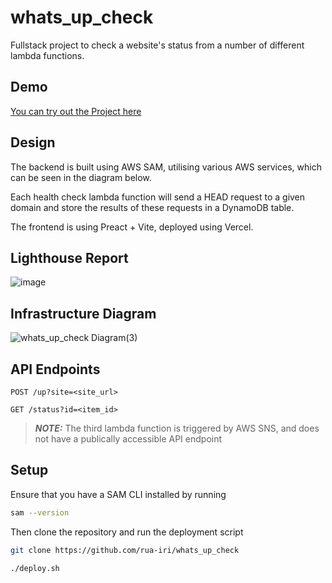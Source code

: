 # whats_up_check

Fullstack project to check a website's status from a number of different lambda functions.


## Demo

[You can try out the Project here](https://whats-up-check.vercel.app/)

## Design

The backend is built using AWS SAM, utilising various AWS services, which can be seen in the diagram below.

Each health check lambda function will send a HEAD request to a given domain and store the results of these requests in a DynamoDB table.

The frontend is using Preact + Vite, deployed using Vercel.

## Lighthouse Report
![image](https://github.com/user-attachments/assets/98c7d60a-dd53-4f18-8bd8-e09a5bc8a529)


## Infrastructure Diagram

![whats_up_check Diagram(3)](https://github.com/user-attachments/assets/ee0b60ea-f8e3-43fe-9075-d078e13e65f5)

## API Endpoints

`POST /up?site=<site_url>`

`GET /status?id=<item_id>`

> **_NOTE:_** The third lambda function is triggered by AWS SNS, and does not have a publically accessible API endpoint

## Setup

Ensure that you have a SAM CLI installed by running

```bash
sam --version
```

Then clone the repository and run the deployment script

```bash
git clone https://github.com/rua-iri/whats_up_check

./deploy.sh
```

